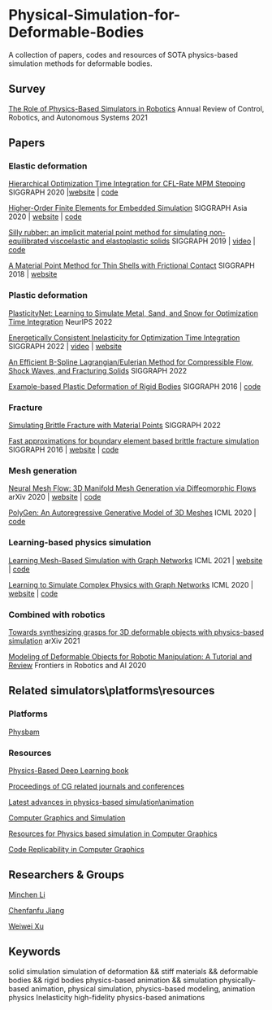 # Physical-Simulation-for-Deformable-Bodies
A collection of papers, codes and resources of SOTA physics-based simulation methods for deformable bodies.

## Survey
[The Role of Physics-Based Simulators in Robotics](https://www.annualreviews.org/doi/full/10.1146/annurev-control-072220-093055) Annual Review of Control, Robotics, and Autonomous Systems 2021
## Papers

### Elastic deformation
[Hierarchical Optimization Time Integration for CFL-Rate MPM Stepping](https://dl.acm.org/doi/10.1145/3386760) SIGGRAPH 2020 |[website](http://cg.cis.upenn.edu/publications.html) | [code](https://github.com/penn-graphics-research/HOT) 

[Higher-Order Finite Elements for Embedded Simulation](https://dl.acm.org/doi/10.1145/3414685.3417853) SIGGRAPH Asia 2020 | [website](https://animation.rwth-aachen.de/publication/0572/) | [code](https://github.com/InteractiveComputerGraphics/higher_order_embedded_fem)

[Silly rubber: an implicit material point method for simulating non-equilibrated viscoelastic and elastoplastic solids](chrome-extension://ikhdkkncnoglghljlkmcimlnlhkeamad/pdf-viewer/web/viewer.html?file=http%3A%2F%2Fsquarefk.com%2Fstatic%2Ffiles%2Ffang2019visco.pdf#=&zoom=200) SIGGRAPH 2019 | [video](https://www.youtube.com/watch?v=7WKW3kM56cE) | [code](https://github.com/penn-graphics-research/ziran2019)

[A Material Point Method for Thin Shells with Frictional Contact](https://dl.acm.org/doi/10.1145/3197517.3201346) SIGGRAPH 2018 | [website](https://replicability.graphics/papers/10.1145-3197517.3201346/index.html)

### Plastic deformation
[PlasticityNet: Learning to Simulate Metal, Sand, and Snow for Optimization Time Integration](https://xuan-li.github.io/) NeurIPS 2022 

[Energetically Consistent Inelasticity for Optimization Time Integration](https://dl.acm.org/doi/10.1145/3528223.3530072) SIGGRAPH 2022 | [video](https://www.youtube.com/watch?v=YvvoSu8NK3A) | [website](https://xuan-li.github.io/)

[An Efficient B-Spline Lagrangian/Eulerian Method for Compressible Flow, Shock Waves, and Fracturing Solids](https://dl.acm.org/doi/10.1145/3519595) SIGGRAPH 2022

[Example-based Plastic Deformation of Rigid Bodies](https://dl.acm.org/doi/10.1145/2897824.2925979) SIGGRAPH 2016 | [code](https://github.com/RIP4KOBE/exampleBasedPlastic)

### Fracture
[Simulating Brittle Fracture with Material Points](chrome-extension://ikhdkkncnoglghljlkmcimlnlhkeamad/pdf-viewer/web/viewer.html?file=https%3A%2F%2Fdl.acm.org%2Fdoi%2Fpdf%2F10.1145%2F3522573#=&zoom=200) SIGGRAPH 2022

[Fast approximations for boundary element based brittle fracture simulation](chrome-extension://ikhdkkncnoglghljlkmcimlnlhkeamad/pdf-viewer/web/viewer.html?file=https%3A%2F%2Fpub.ist.ac.at%2Fgroup_wojtan%2Fprojects%2F2016_Hahn_FastFracture%2Fdownload%2F2016_Hahn_FastFracture.pdf#=&zoom=200) SIGGRAPH 2016 | [website](https://pub.ist.ac.at/group_wojtan/projects/2016_Hahn_FastFracture/) | [code](https://github.com/david-hahn/FractureRB)

### Mesh generation
[Neural Mesh Flow: 3D Manifold Mesh Generation via Diffeomorphic Flows](https://arxiv.org/abs/2007.10973) arXiv 2020 | [website](https://kunalmgupta.github.io/projects/NeuralMeshflow.html) | [code](https://github.com/KunalMGupta/NeuralMeshFlow)

[PolyGen: An Autoregressive Generative Model of 3D Meshes](https://arxiv.org/abs/2002.10880) ICML 2020 | [code](https://github.com/deepmind/deepmind-research/tree/master/polygen)

### Learning-based physics simulation
[Learning Mesh-Based Simulation with Graph Networks](https://arxiv.org/abs/2010.03409) ICML 2021 | [website](https://sites.google.com/view/meshgraphnets) | [code](https://github.com/deepmind/deepmind-research/tree/master/meshgraphnets)


[Learning to Simulate Complex Physics with Graph Networks](https://arxiv.org/abs/2002.09405) ICML 2020 | [website](https://sites.google.com/view/learning-to-simulate) | [code](https://github.com/deepmind/deepmind-research/tree/master/learning_to_simulate)

### Combined with robotics
[Towards synthesizing grasps for 3D deformable objects with physics-based simulation](https://arxiv.org/abs/2107.08898) arXiv 2021

[Modeling of Deformable Objects for Robotic Manipulation: A Tutorial and Review](https://www.frontiersin.org/articles/10.3389/frobt.2020.00082/full) Frontiers in Robotics and AI 2020


## Related simulators\platforms\resources

### Platforms

[Physbam](http://physbam.stanford.edu/)


### Resources

[Physics-Based Deep Learning book](https://www.physicsbaseddeeplearning.org/overview.html)

[Proceedings of CG related journals and conferences](http://kesen.realtimerendering.com/)

[Latest advances in physics-based simulation\animation](http://www.physicsbasedanimation.com/)

[Computer Graphics and Simulation](https://iphys.wordpress.com/)

[Resources for Physics based simulation in Computer Graphics](https://github.com/Housz/GraphicsSimulation)

[Code Replicability in Computer Graphics](https://replicability.graphics/)

## Researchers & Groups
[Minchen Li](https://www.math.ucla.edu/~minchen/)

[Chenfanfu Jiang](https://www.math.ucla.edu/~cffjiang/)

[Weiwei Xu](http://www.cad.zju.edu.cn/home/weiweixu/weiweixu_en.htm)

## Keywords
solid simulation
simulation of deformation && stiff materials && deformable bodies && rigid bodies
physics-based animation && simulation
physically-based animation, physical simulation, physics-based modeling, animation physics
Inelasticity
high-fidelity physics-based animations
